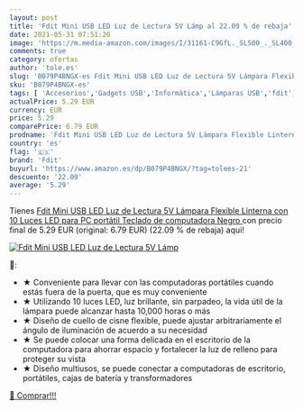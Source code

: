 ```yaml
---
layout: post
title: 'Fdit Mini USB LED Luz de Lectura 5V Lámp al 22.09 % de rebaja'
date: 2021-05-31 07:51:20
image: 'https://m.media-amazon.com/images/I/31161-C9GfL._SL500_._SL400_.jpg'
comments: true
category: ofertas
author: 'tole.es'
slug: 'B079P4BNGX-es Fdit Mini USB LED Luz de Lectura 5V Lámpara Flexible...'
sku: 'B079P4BNGX-es'
tags: [ 'Accesorios','Gadgets USB','Informática','Lámparas USB','fdit','teclado', ]
actualPrice: 5.29 EUR
currency: EUR
price: 5.29
comparePrice: 6.79 EUR
prodname: 'Fdit Mini USB LED Luz de Lectura 5V Lámpara Flexible Linterna con 10 Luces LED para PC portátil Teclado de computadora Negro '
country: 'es'
flag: '🇪🇸'
brand: 'Fdit'
buyurl: 'https://www.amazon.es/dp/B079P4BNGX/?tag=tolees-21'
descuento: '22.09'
average: '5.29'
---
```


Tienes [Fdit Mini USB LED Luz de Lectura 5V Lámpara Flexible Linterna con 10 Luces LED para PC portátil Teclado de computadora Negro ](https://www.amazon.es/dp/B079P4BNGX/?tag=tolees-21) con precio final de  5.29 EUR (original: 6.79 EUR) (22.09 %  de rebaja) aqui!

[![Fdit Mini USB LED Luz de Lectura 5V Lámp](https://m.media-amazon.com/images/I/31161-C9GfL._SL500_._SL400_.jpg)](https://www.amazon.es/dp/B079P4BNGX/?tag=tolees-21)

🔎:

- ★ Conveniente para llevar con las computadoras portátiles cuando estás fuera de la puerta, que es muy conveniente
- ★ Utilizando 10 luces LED, luz brillante, sin parpadeo, la vida útil de la lámpara puede alcanzar hasta 10,000 horas o más
- ★ Diseño de cuello de cisne flexible, puede ajustar arbitrariamente el ángulo de iluminación de acuerdo a su necesidad
- ★ Se puede colocar una forma delicada en el escritorio de la computadora para ahorrar espacio y fortalecer la luz de relleno para proteger su vista
- ★ Diseño multiusos, se puede conectar a computadoras de escritorio, portátiles, cajas de batería y transformadores

[🛒 Comprar!!!](https://www.amazon.es/dp/B079P4BNGX/?tag=tolees-21)
